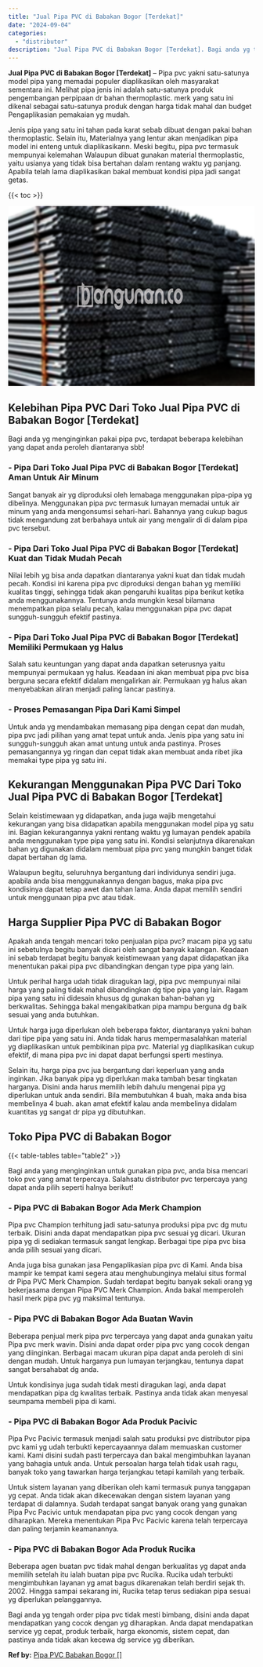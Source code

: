 ```yaml
---
title: "Jual Pipa PVC di Babakan Bogor [Terdekat]"
date: "2024-09-04"
categories: 
  - "distributor"
description: "Jual Pipa PVC di Babakan Bogor [Terdekat]. Bagi anda yg tengah order pipa pvc tidak mesti bimbang, disini anda dapat mendapatkan yang cocok dengan yg diharap..."
---
```


**Jual Pipa PVC di Babakan Bogor \[Terdekat\]** – Pipa pvc yakni satu-satunya model pipa yang memadai populer diaplikasikan oleh masyarakat sementara ini. Melihat pipa jenis ini adalah satu-satunya produk pengembangan perpipaan dr bahan thermoplastic. merk yang satu ini dikenal sebagai satu-satunya produk dengan harga tidak mahal dan budget Pengaplikasian pemakaian yg mudah.

Jenis pipa yang satu ini tahan pada karat sebab dibuat dengan pakai bahan thermoplastic. Selain itu, Materialnya yang lentur akan menjadikan pipa model ini enteng untuk diaplikasikann. Meski begitu, pipa pvc termasuk mempunyai kelemahan Walaupun dibuat gunakan material thermoplastic, yaitu usianya yang tidak bisa bertahan dalam rentang waktu yg panjang. Apabila telah lama diaplikasikan bakal membuat kondisi pipa jadi sangat getas.

{{< toc >}}

![Jual Pipa PVC di Babakan Bogor [Terdekat]](/images/jaul-pipa-pvc-46.png)

## Kelebihan Pipa PVC Dari Toko Jual Pipa PVC di Babakan Bogor \[Terdekat\]

Bagi anda yg menginginkan pakai pipa pvc, terdapat beberapa kelebihan yang dapat anda peroleh diantaranya sbb!

### \- Pipa Dari Toko Jual Pipa PVC di Babakan Bogor \[Terdekat\] Aman Untuk Air Minum

Sangat banyak air yg diproduksi oleh lemabaga menggunakan pipa-pipa yg dibelinya. Menggunakan pipa pvc termasuk lumayan memadai untuk air minum yang anda mengonsumsi sehari-hari. Bahannya yang cukup bagus tidak mengandung zat berbahaya untuk air yang mengalir di di dalam pipa pvc tersebut.

### \- Pipa Dari Toko Jual Pipa PVC di Babakan Bogor \[Terdekat\] Kuat dan Tidak Mudah Pecah

Nilai lebih yg bisa anda dapatkan diantaranya yakni kuat dan tidak mudah pecah. Kondisi ini karena pipa pvc diproduksi dengan bahan yg memiliki kualitas tinggi, sehingga tidak akan pengaruhi kualitas pipa berikut ketika anda menggunakannya. Tentunya anda mungkin kesal bilamana menempatkan pipa selalu pecah, kalau menggunakan pipa pvc dapat sungguh-sungguh efektif pastinya.

### \- Pipa Dari Toko Jual Pipa PVC di Babakan Bogor \[Terdekat\] Memiliki Permukaan yg Halus

Salah satu keuntungan yang dapat anda dapatkan seterusnya yaitu mempunyai permukaan yg halus. Keadaan ini akan membuat pipa pvc bisa berguna secara efektif didalam mengalirkan air. Permukaan yg halus akan menyebabkan aliran menjadi paling lancar pastinya.

### \- Proses Pemasangan Pipa Dari Kami Simpel

Untuk anda yg mendambakan memasang pipa dengan cepat dan mudah, pipa pvc jadi pilihan yang amat tepat untuk anda. Jenis pipa yang satu ini sungguh-sungguh akan amat untung untuk anda pastinya. Proses pemasangannya yg ringan dan cepat tidak akan membuat anda ribet jika memakai type pipa yg satu ini.

## Kekurangan Menggunakan Pipa PVC Dari Toko Jual Pipa PVC di Babakan Bogor \[Terdekat\]

Selain keistimewaan yg didapatkan, anda juga wajib mengetahui kekurangan yang bisa didapatkan apabila menggunakan model pipa yg satu ini. Bagian kekurangannya yakni rentang waktu yg lumayan pendek apabila anda menggunakan type pipa yang satu ini. Kondisi selanjutnya dikarenakan bahan yg digunakan didalam membuat pipa pvc yang mungkin banget tidak dapat bertahan dg lama.

Walaupun begitu, seluruhnya bergantung dari individunya sendiri juga. apabila anda bisa menggunakannya dengan bagus, maka pipa pvc kondisinya dapat tetap awet dan tahan lama. Anda dapat memilih sendiri untuk menggunaan pipa pvc atau tidak.

## Harga Supplier Pipa PVC di Babakan Bogor

Apakah anda tengah mencari toko penjualan pipa pvc? macam pipa yg satu ini sebetulnya begitu banyak dicari oleh sangat banyak kalangan. Keadaan ini sebab terdapat begitu banyak keistimewaan yang dapat didapatkan jika menentukan pakai pipa pvc dibandingkan dengan type pipa yang lain.

Untuk perihal harga udah tidak diragukan lagi, pipa pvc mempunyai nilai harga yang paling tidak mahal dibandingkan dg tipe pipa yang lain. Ragam pipa yang satu ini didesain khusus dg gunakan bahan-bahan yg berkwalitas. Sehingga bakal mengakibatkan pipa mampu berguna dg baik sesuai yang anda butuhkan.

Untuk harga juga diperlukan oleh beberapa faktor, diantaranya yakni bahan dari tipe pipa yang satu ini. Anda tidak harus mempermasalahkan material yg diaplikasikan untuk pembikinan pipa pvc. Material yg diaplikasikan cukup efektif, di mana pipa pvc ini dapat dapat berfungsi sperti mestinya.

Selain itu, harga pipa pvc jua bergantung dari keperluan yang anda inginkan. Jika banyak pipa yg diperlukan maka tambah besar tingkatan harganya. Disini anda harus memilih lebih dahulu mengenai pipa yg diperlukan untuk anda sendiri. Bila membutuhkan 4 buah, maka anda bisa membelinya 4 buah. akan amat efektif kalau anda membelinya didalam kuantitas yg sangat dr pipa yg dibutuhkan.

## Toko Pipa PVC di Babakan Bogor

{{< table-tables table="table2" >}}

Bagi anda yang menginginkan untuk gunakan pipa pvc, anda bisa mencari toko pvc yang amat terpercaya. Salahsatu distributor pvc terpercaya yang dapat anda pilih seperti halnya berikut!

### \- Pipa PVC di Babakan Bogor Ada Merk Champion

Pipa pvc Champion terhitung jadi satu-satunya produksi pipa pvc dg mutu terbaik. Disini anda dapat mendapatkan pipa pvc sesuai yg dicari. Ukuran pipa yg di sediakan termasuk sangat lengkap. Berbagai tipe pipa pvc bisa anda pilih sesuai yang dicari.

Anda juga bisa gunakan jasa Pengaplikasian pipa pvc di Kami. Anda bisa mampir ke tempat kami segera atau menghubunginya melalui situs formal dr Pipa PVC Merk Champion. Sudah terdapat begitu banyak sekali orang yg bekerjasama dengan Pipa PVC Merk Champion. Anda bakal memperoleh hasil merk pipa pvc yg maksimal tentunya.

### \- Pipa PVC di Babakan Bogor Ada Buatan Wavin

Beberapa penjual merk pipa pvc terpercaya yang dapat anda gunakan yaitu Pipa pvc merk wavin. Disini anda dapat order pipa pvc yang cocok dengan yang diinginkan. Berbagai macam ukuran pipa dapat anda peroleh di sini dengan mudah. Untuk harganya pun lumayan terjangkau, tentunya dapat sangat bersahabat dg anda.

Untuk kondisinya juga sudah tidak mesti diragukan lagi, anda dapat mendapatkan pipa dg kwalitas terbaik. Pastinya anda tidak akan menyesal seumpama membeli pipa di kami.

### \- Pipa PVC di Babakan Bogor Ada Produk Pacivic

Pipa Pvc Pacivic termasuk menjadi salah satu produksi pvc distributor pipa pvc kami yg udah terbukti kepercayaannya dalam memuaskan customer kami. Kami disini sudah pasti terpercaya dan bakal mengimbuhkan layanan yang bahagia untuk anda. Untuk persoalan harga telah tidak usah ragu, banyak toko yang tawarkan harga terjangkau tetapi kamilah yang terbaik.

Untuk sistem layanan yang diberikan oleh kami termasuk punya tanggapan yg cepat. Anda tidak akan dikecewakan dengan sistem layanan yang terdapat di dalamnya. Sudah terdapat sangat banyak orang yang gunakan Pipa Pvc Pacivic untuk mendapatan pipa pvc yang cocok dengan yang diharapkan. Mereka menentukan Pipa Pvc Pacivic karena telah terpercaya dan paling terjamin keamanannya.

### \- Pipa PVC di Babakan Bogor Ada Produk Rucika

Beberapa agen buatan pvc tidak mahal dengan berkualitas yg dapat anda memilih setelah itu ialah buatan pipa pvc Rucika. Rucika udah terbukti mengimbuhkan layanan yg amat bagus dikarenakan telah berdiri sejak th. 2002. Hingga sampai sekarang ini, Rucika tetap terus sediakan pipa sesuai yg diperlukan pelanggannya.

Bagi anda yg tengah order pipa pvc tidak mesti bimbang, disini anda dapat mendapatkan yang cocok dengan yg diharapkan. Anda dapat mendapatkan service yg cepat, produk terbaik, harga ekonomis, sistem cepat, dan pastinya anda tidak akan kecewa dg service yg diberikan.

**Ref by:** [Pipa PVC Babakan Bogor []](https://id.wikipedia.org/wiki/Pipa)
